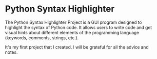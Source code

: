 # Python Syntax Highlighter
 The Python Syntax Highlighter Project is a GUI program designed to highlight the syntax of Python code. It allows users to write code and get visual hints about different elements of the programming language (keywords, comments, strings, etc.).

 It's my first project that I created. I will be grateful for all the advice and notes.
